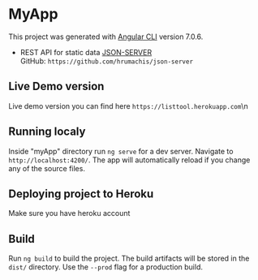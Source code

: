 # MyApp
This project was generated with [Angular CLI](https://github.com/angular/angular-cli) version 7.0.6.

* REST API for static data [JSON-SERVER](https://staticdata.herokuapp.com)<br />
    GitHub: `https://github.com/hrumachis/json-server`

## Live Demo version
Live demo version you can find here `https://listtool.herokuapp.com`\n

## Running localy
Inside "myApp" directory run `ng serve` for a dev server.
Navigate to `http://localhost:4200/`.
The app will automatically reload if you change any of the source files.

## Deploying project to Heroku
Make sure you have heroku account

## Build
Run `ng build` to build the project. The build artifacts will be stored in the `dist/` directory. Use the `--prod` flag for a production build.